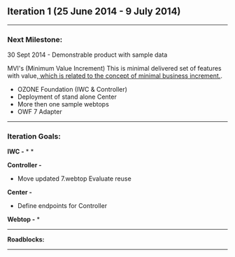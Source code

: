 ## Iteration 1 (25 June 2014 - 9 July 2014)

***

### Next Milestone:
30 Sept 2014 - Demonstrable product with sample data

MVI's (Minimum Value Increment) This is minimal delivered set of features with value[, which is related to the concept of minimal business increment.](http://www.netobjectives.com/minimal-business-increment).
* OZONE Foundation (IWC & Controller)
* Deployment of stand alone Center
* More then one sample webtops
* OWF 7 Adapter

***

### Iteration Goals:
**IWC -**
* 
* 

**Controller -**
* Move updated 7.webtop Evaluate reuse

**Center -**
* Define endpoints for Controller

**Webtop -**
* 

***

**Roadblocks:**

***